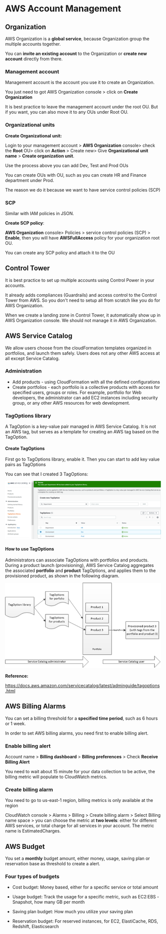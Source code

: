 # AWS Account Management

## Organization 

AWS Organization is a **global service**, because Organization group the multiple accounts together.

You can **invite an existing account** to the Organization or **create new account** directly from there. 

### Management account

Management account is the account you use it to create an Organization. 

You just need to got AWS Organization console > click on **Create Organization**

It is best practice to leave the management account under the root OU. But if you want, you can also move it to any OUs under Root OU.

### Organizational units

**Create Organizational unit:**

Login to your management account > **AWS Organization** console> check the **Root** OU> click on **Action** > Create new> Give **Organizational unit name** > **Create organization unit**.

Use the process above you can add Dev, Test and Prod OUs

You can create OUs with OU, such as you can create HR and Finance department under Prod.

The reason we do it because we want to have service control policies (SCP)

### SCP

Similar with IAM policies in JSON.

**Create SCP policy**:

**AWS Organization** console> Policies > service control policies (SCP) > **Enable**, then you will have **AWSFullAccess** policy for your organization root OU. 

You can create any SCP policy and attach it to the OU

## Control Tower

It is best practice to set up multiple accounts using Control Power in your accounts. 

It already adds compliances (Guardrails) and access control to the Control Tower from AWS. So you don't need to setup all from scratch like you do for AWS Organization. 

When we create a landing zone in Control Tower, it automatically show up in AWS Organization console. We should not manage it in AWS Organization.



## AWS Service Catalog

We allow users choose from the cloudFormation templates organized in portfolios, and launch them safely. Users does not any other AWS access at all except Service Catalog.

### Administration

* Add products - using CloudFormation with all the defined configurations
* Create portfolios - each portfolio is a collective products with access for specified users, groups or roles. For example, portfolio for Web developers, the administrator can add EC2 instances including security group, or any other AWS resources for web development.

### TagOptions library

A TagOption is a key-value pair managed in AWS Service Catalog. It is not an AWS tag, but serves as a template for creating an AWS tag based on the TagOption.

#### Create TagOptions

First go to TagOptions library, enable it. Then you can start to add key value pairs as TagOptions

You can see that I created 3 TagOptions:

![Create_new_TagOption](/Account_Management_SysOps/Account_Management_images/Create_new_TagOption.png)

#### How to use TagOptions

Administrators can associate TagOptions with portfolios and products. During a product launch (provisioning), AWS Service Catalog aggregates the associated **portfolio** and **product** TagOptions, and applies them to the provisioned product, as shown in the following diagram.

![TagOption-library](/Account_Management_SysOps/Account_Management_images/TagOption-library.png)

**Reference:**

https://docs.aws.amazon.com/servicecatalog/latest/adminguide/tagoptions.html



## AWS Billing Alarms

You can set a billing threshold for a **specified time period**, such as 6 hours or 1 week. 

In order to set AWS billing alarms, you need first to enable billing alert.

### Enable billing alert 

Account name > **Billing dashboard** > **Billing preferences** > Check **Receive Billing Alert**

You need to wait about 15 minute for your data collection to be active, the billing metric will populate to CloudWatch metrics.

### Create billing alarm

You need to go to us-east-1 region, billing metrics is only available at the region

CloudWatch console > Alarms > Billing > Create billing alarm > Select Billing name space > you can choose the metric at **two levels**:  either for different AWS services, or total charge for all services in your account. The metric name is EstimatedCharges.

## AWS Budget

You set a **monthly** budget amount, either money, usage, saving plan or reservation base as threshold to create a alert. 

### Four types of budgets

* Cost budget: Money based, either for a specific service or total amount

* Usage budget: Track the usage for a specific metric, such as EC2:EBS -Snapshot, how many GB per month

* Saving plan budget: How much you utilize your saving plan

* Reservation budget: For reserved instances, for EC2, ElastiCache, RDS, Redshift, Elasticsearch

